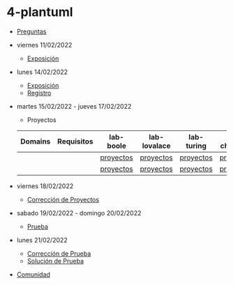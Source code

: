# 4-plantuml

- [Preguntas](https://escuela.it/master-programacion-diseno-software)
- viernes 11/02/2022
  - [Exposición](https://escuela.it/master-programacion-diseno-software)
- lunes 14/02/2022
  - [Exposición](https://escuela.it/master-programacion-diseno-software)
  - [Registro](https://forms.gle/dUMmyHQvPpCefQkE7)
- martes 15/02/2022 - jueves 17/02/2022
  - Proyectos
  
  |Domains|Requisitos|lab-boole|lab-lovalace|lab-turing|lab-chomsky|lab-dijkstra|
  |-------|----------|---------|------------|----------|-----------|--------------|
  |       |          | [proyectos]()        | [proyectos]()           |[proyectos]()          |[proyectos]()           |[proyectos]()              |
  |       |          |[proyectos]()         |[proyectos]()            |[proyectos]()          |[proyectos]()           |[proyectos]()              |
- viernes 18/02/2022
  - [Corrección de Proyectos](https://escuela.it/master-programacion-diseno-software)
- sabado 19/02/2022 - domingo 20/02/2022
  - [Prueba](https://forms.gle/9rtUhxAHLNfkRiys6)
- lunes 21/02/2022
  - [Corrección de Prueba](https://escuela.it/master-programacion-diseno-software)
  - [Solución de Prueba](https://docs.google.com/spreadsheets/d/1Uwtqa5VdD5wK2X7eLgkS6_th16aPnsW8pa5Ft2TyLPo/edit?usp=sharing)
- [Comunidad](https://app.slack.com/client/T02S3KYD464/C02SY4QES31)


